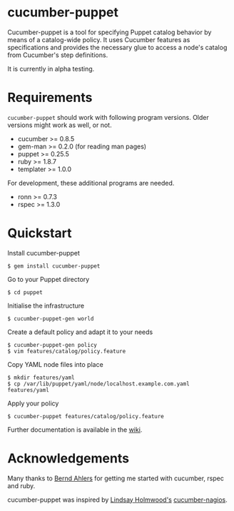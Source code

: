 # cucumber-puppet

Cucumber-puppet is a tool for specifying Puppet catalog behavior by means of a
catalog-wide policy. It uses Cucumber features as specifications and provides
the necessary glue to access a node's catalog from Cucumber's step definitions.

It is currently in alpha testing.

# Requirements

`cucumber-puppet` should work with following program versions. Older versions
might work as well, or not.

- cucumber >= 0.8.5
- gem-man >= 0.2.0 (for reading man pages)
- puppet >= 0.25.5
- ruby >= 1.8.7
- templater >= 1.0.0

For development, these additional programs are needed.

- ronn >= 0.7.3
- rspec >= 1.3.0

# Quickstart

Install cucumber-puppet

    $ gem install cucumber-puppet

Go to your Puppet directory

    $ cd puppet

Initialise the infrastructure

    $ cucumber-puppet-gen world

Create a default policy and adapt it to your needs

    $ cucumber-puppet-gen policy
    $ vim features/catalog/policy.feature

Copy YAML node files into place

    $ mkdir features/yaml
    $ cp /var/lib/puppet/yaml/node/localhost.example.com.yaml features/yaml

Apply your policy

    $ cucumber-puppet features/catalog/policy.feature

Further documentation is available in the
[wiki](http://projects.puppetlabs.com/projects/cucumber-puppet/wiki/).

# Acknowledgements

Many thanks to [Bernd Ahlers](http://www.ba-net.org/) for getting me started
with cucumber, rspec and ruby.

cucumber-puppet was inspired by
[Lindsay Holmwood's](http://holmwood.id.au/~lindsay/)
[cucumber-nagios](http://auxesis.github.com/cucumber-nagios/).
